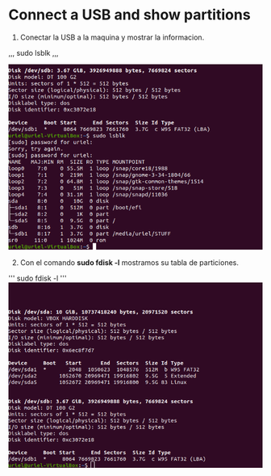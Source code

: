 # Connect a USB and show partitions

1. Conectar la USB a la maquina y mostrar la informacion.

,,,
sudo lsblk
,,,

![First](images/five/one.png)

2. Con el comando **sudo fdisk -l** mostramos su tabla de particiones.

'''
sudo fdisk -l
'''
![Second](images/five/two.png)



